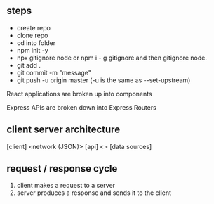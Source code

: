 ## steps

- create repo
- clone repo
- cd into folder
- npm init -y
- npx gitignore node or npm i - g gitignore and then gitignore node.
- git add .
- git commit -m "message"
- git push -u origin master (-u is the same as --set-upstream)

React applications are broken up into components

Express APIs are broken down into Express Routers

## client server architecture

[client] <network (JSON)> [api] <> [data sources]

## request / response cycle

1. client makes a request to a server
2. server produces a response and sends it to the client

